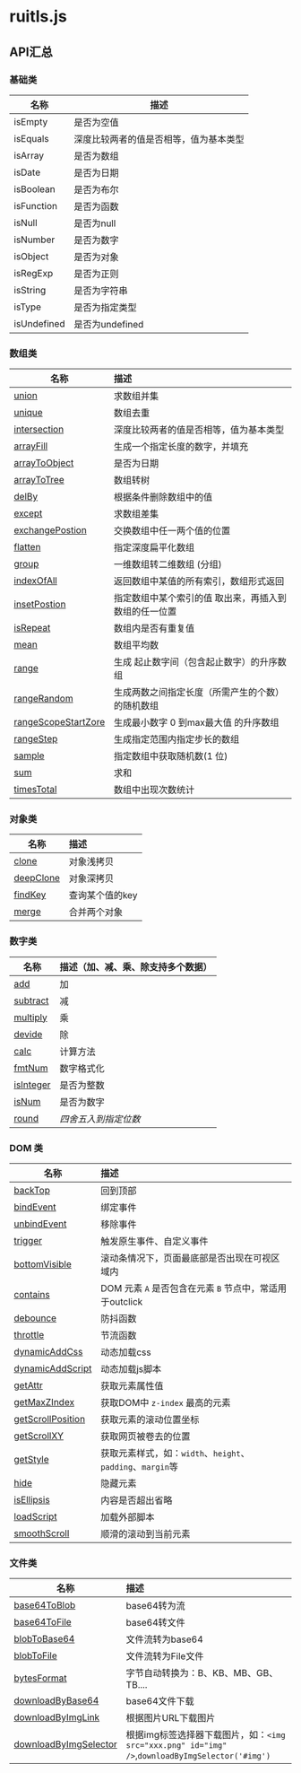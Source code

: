# ruitls.js

## API汇总

### 基础类

| 名称        | 描述                                   |
| ----------- | -------------------------------------- |
| isEmpty     | 是否为空值                             |
| isEquals    | 深度比较两者的值是否相等，值为基本类型 |
| isArray     | 是否为数组                             |
| isDate      | 是否为日期                             |
| isBoolean   | 是否为布尔                             |
| isFunction  | 是否为函数                             |
| isNull      | 是否为null                             |
| isNumber    | 是否为数字                             |
| isObject    | 是否为对象                             |
| isRegExp    | 是否为正则                             |
| isString    | 是否为字符串                           |
| isType      | 是否为指定类型                         |
| isUndefined | 是否为undefined                        |


### 数组类


| 名称                | 描述                                                  |
| ------------------- | :---------------------------------------------------- |
| <a href="#r-union">union</a>               | 求数组并集                                            |
| <a href="#r-unique">unique</a>              | 数组去重                                              |
| <a href="#r-intersection">intersection</a>        | 深度比较两者的值是否相等，值为基本类型                |
| <a href="#r-arrayfill">arrayFill</a>           | 生成一个指定长度的数字，并填充                        |
| <a href="#r-arraytoobject">arrayToObject</a>       | 是否为日期                                            |
| <a href="#r-arraytotree">arrayToTree</a>         | 数组转树                                              |
| <a href="#r-delby">delBy</a>               | 根据条件删除数组中的值                                |
| <a href="#r-except">except</a>              | 求数组差集                                          |
| <a href="#r-exchangepostion">exchangePostion</a>     | 交换数组中任一两个值的位置                            |
| <a href="#r-flatten">flatten</a>             | 指定深度扁平化数组                                    |
| <a href="#r-group">group</a>               | 一维数组转二维数组 (分组)                             |
| <a href="#r-indexofall">indexOfAll</a>          | 返回数组中某值的所有索引，数组形式返回                |
| <a href="#r-insetpostion">insetPostion</a>        | 指定数组中某个索引的值 取出来，再插入到数组的任一位置 |
| <a href="#r-isrepeat">isRepeat</a>            | 数组内是否有重复值                                    |
| <a href="#r-mean">mean</a>                | 数组平均数                                            |
| <a href="#r-range">range</a>               | 生成 起止数字间（包含起止数字）的升序数组             |
| <a href="#r-rangerandom">rangeRandom</a>         | 生成两数之间指定长度（所需产生的个数）的随机数组      |
| <a href="#r-rangescopestartzore">rangeScopeStartZore</a> | 生成最小数字 0 到max最大值 的升序数组                 |
| <a href="#r-rangestep">rangeStep</a>           | 生成指定范围内指定步长的数组                          |
| <a href="#r-sample">sample</a>              | 指定数组中获取随机数(1 位)                            |
| <a href="#r-sum">sum</a>                 | 求和                                                  |
| <a href="#r-timestotal">timesTotal</a>          | 数组中出现次数统计                                    |

### 对象类

| 名称                                 | 描述            |
| ------------------------------------ | :-------------- |
| <a href="#r-clone">clone</a>         | 对象浅拷贝      |
| <a href="#r-deepclone">deepClone</a> | 对象深拷贝      |
| <a href="#r-findkey">findKey</a>     | 查询某个值的key |
| <a href="#r-merge">merge</a>         | 合并两个对象    |

### 数字类

| 名称                                 | 描述（加、减、乘、除支持多个数据） |
| ------------------------------------ | :--------------------------------- |
| <a href="#r-add">add</a>             | 加                                 |
| <a href="#r-merge">subtract</a>      | 减                                 |
| <a href="#r-multiply">multiply</a>   | 乘                                 |
| <a href="#r-devide">devide</a>       | 除                                 |
| <a href="#r-calc">calc</a>           | 计算方法                           |
| <a href="#r-fmtNum">fmtNum</a>       | 数字格式化                         |
| <a href="#r-isinteger">isInteger</a> | 是否为整数                         |
| <a href="#r-isnum">isNum</a>         | 是否为数字                         |
| <a href="#r-round">round</a>         | *四舍五入到指定位数*               |

### DOM 类

| 名称                                                 | 描述                                                       |
| ---------------------------------------------------- | :--------------------------------------------------------- |
| <a href="#r-backtop">backTop</a>                     | 回到顶部                                                   |
| <a href="#r-bindevent">bindEvent</a>                 | 绑定事件                                                   |
| <a href="#r-unbindevent">unbindEvent</a>             | 移除事件                                                   |
| <a href="#r-trigger">trigger</a>                     | 触发原生事件、自定义事件                                   |
| <a href="#r-bottomvisible">bottomVisible</a>         | 滚动条情况下，页面最底部是否出现在可视区域内               |
| <a href="#r-contains">contains</a>                   | DOM 元素 `A` 是否包含在元素 `B` 节点中，常适用于outclick   |
| <a href="#r-debounce">debounce</a>                   | 防抖函数                                                   |
| <a href="#r-throttle">throttle</a>                   | 节流函数                                                   |
| <a href="#r-dynamicaddcss">dynamicAddCss</a>         | 动态加载css                                                |
| <a href="#r-dynamicaddscript">dynamicAddScript</a>   | 动态加载js脚本                                             |
| <a href="#r-getattr">getAttr</a>                     | 获取元素属性值                                             |
| <a href="#r-getmaxzindex">getMaxZIndex</a>           | 获取DOM中 `z-index` 最高的元素                             |
| <a href="#r-getscrollposition">getScrollPosition</a> | 获取元素的滚动位置坐标                                     |
| <a href="#r-getscrollxy">getScrollXY</a>             | 获取网页被卷去的位置                                       |
| <a href="#r-getstyle">getStyle</a>                   | 获取元素样式，如：`width`、`height`、`padding`、`margin`等 |
| <a href="#r-hide">hide</a>                           | 隐藏元素                                                   |
| <a href="#r-isellipsis">isEllipsis</a>               | 内容是否超出省略                                           |
| <a href="#r-loadscript">loadScript</a>               | 加载外部脚本                                               |
| <a href="#r-smoothscroll">smoothScroll</a>           | 顺滑的滚动到当前元素                                       |

### 文件类

| 名称                                                         | 描述                                                         |
| ------------------------------------------------------------ | :----------------------------------------------------------- |
| <a href="#r-base64toblob">base64ToBlob</a>                   | base64转为流                                                 |
| <a href="#r-base64tofile">base64ToFile</a>                   | base64转文件                                                 |
| <a href="#r-blobtobase64">blobToBase64</a>                   | 文件流转为base64                                             |
| <a href="#r-blobtofile">blobToFile</a>                       | 文件流转为File文件                                           |
| <a href="#r-bytesformat">bytesFormat</a>                     | 字节自动转换为：B、KB、MB、GB、TB....                        |
| <a href="#r-downloadbybase64">downloadByBase64</a>           | base64文件下载                                               |
| <a href="#r-downloadbyimglink">downloadByImgLink</a>         | 根据图片URL下载图片                                          |
| <a href="#r-downloadbyimgselector">downloadByImgSelector</a> | 根据img标签选择器下载图片，如：`<img src="xxx.png" id="img" />`,`downloadByImgSelector('#img')` |
